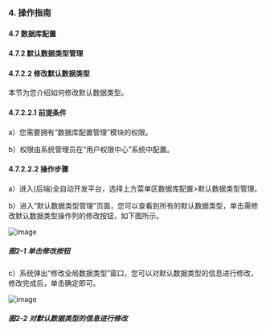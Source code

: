 ### 4. 操作指南

#### 4.7 数据库配置

#### 4.7.2 默认数据类型管理

#### 4.7.2.2 修改默认数据类型

本节为您介绍如何修改默认数据类型。

#### 4.7.2.2.1 前提条件

a）您需要拥有“数据库配置管理”模块的权限。

b）权限由系统管理员在“用户权限中心”系统中配置。

#### 4.7.2.2.2 操作步骤

a）进入(后端)全自动开发平台，选择上方菜单区数据库配置>默认数据类型管理。

b）进入“默认数据类型管理”页面，您可以查看到所有的默认数据类型，单击需修改默认数据类型操作列的修改按钮，如下图所示。

![image](https://user-images.githubusercontent.com/79617492/197136015-29d8be45-879a-4f82-b14a-66e13cd692a0.png)

##### 图2-1 单击修改按钮

c）系统弹出“修改全局数据类型”窗口，您可以对默认数据类型的信息进行修改，修改完成后，单击确定即可。

![image](https://user-images.githubusercontent.com/79617492/197136031-70db6237-550b-4f9f-81b8-97e3811bd092.png)

##### 图2-2 对默认数据类型的信息进行修改

